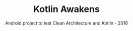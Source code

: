 ---
title: Kotlin Awakens
subtitle: Android project to test Clean Architecture and Kotlin - 2016
image: "../imgs/swkotlin.webp"
link: https://github.com/HugoMatilla/StarWars-TheKotlinAwakens
buttonTitle: VISIT PROJECT
priority: 10
badges: [android]
categories: [open]
--- 